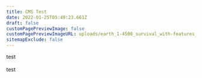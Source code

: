 ```yaml
---
title: CMS Test
date: 2022-01-25T05:49:23.661Z
draft: false
customPagePreviewImage: false
customPagePreviewImageURL: uploads/earth_1-4500_survival_with-features_1-16-5.png
sitemapExclude: false
---
```

test\
\
test